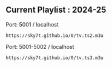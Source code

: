 ## Current Playlist : 2024-25

Port: 5001 / localhost
```
https://sky7t.github.io/0/tv.ts2.m3u  
```

Port: 5001-5002 / localhost
```
https://sky7t.github.io/0/tv.ts3.m3u  
```

